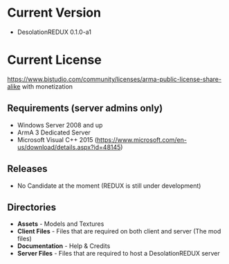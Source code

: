 
Current Version
==================================
 - DesolationREDUX 0.1.0-a1
 
Current License
=================================
https://www.bistudio.com/community/licenses/arma-public-license-share-alike with monetization

Requirements (server admins only)
------------

 - Windows Server 2008 and up
 - ArmA 3 Dedicated Server
 - Microsoft Visual C++ 2015 (https://www.microsoft.com/en-us/download/details.aspx?id=48145)
 
Releases
--------
 - No Candidate at the moment (REDUX is still under development)


Directories
-----------

 - **Assets** - Models and Textures
 - **Client Files** - Files that are required on both client and server (The mod files)
 - **Documentation** - Help & Credits
 - **Server Files** - Files that are required to host a DesolationREDUX server
